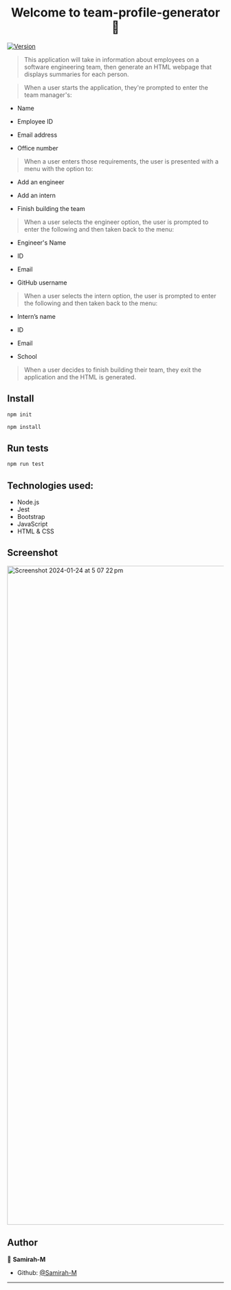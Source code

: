<h1 align="center">Welcome to team-profile-generator 👋</h1>
<p>
  <a href="https://www.npmjs.com/package/team-profile-generator" target="_blank">
    <img alt="Version" src="https://img.shields.io/npm/v/team-profile-generator.svg">
  </a>
</p>

> This application will take in information about employees on a software engineering team, then generate an HTML webpage that displays summaries for each person.

> When a user starts the application, they're prompted to enter the team manager's:

- Name

- Employee ID

- Email address

- Office number

> When a user enters those requirements, the user is presented with a menu with the option to:

- Add an engineer

- Add an intern

- Finish building the team

> When a user selects the engineer option, the user is prompted to enter the following and then taken back to the menu:

- Engineer's Name

- ID

- Email

- GitHub username

> When a user selects the intern option, the user is prompted to enter the following and then taken back to the menu:

- Intern’s name

- ID

- Email

- School

> When a user decides to finish building their team, they exit the application and the HTML is generated.

## Install

```sh
npm init
```

```sh
npm install
```

## Run tests

```sh
npm run test
```
## Technologies used:
- Node.js
- Jest
- Bootstrap
- JavaScript
- HTML & CSS

## Screenshot

<img width="1534" alt="Screenshot 2024-01-24 at 5 07 22 pm" src="https://github.com/Samirah-M/Team-Profile-Generator/assets/143946932/65563a76-3cdb-45f3-ba17-92bc3244ccf8">


## Author

👤 **Samirah-M**

* Github: [@Samirah-M](https://github.com/Samirah-M)

***
